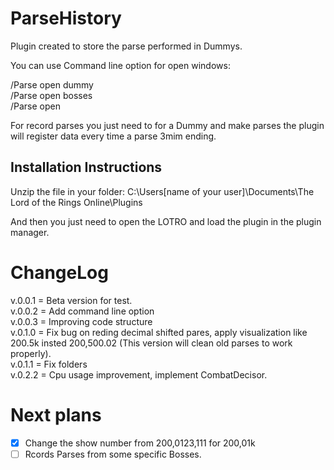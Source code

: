 # ParseHistory
Plugin created to store the parse performed in Dummys.

You can use Command line option for open windows:

/Parse open dummy\
/Parse open bosses\
/Parse open

For record parses you just need to for a Dummy and make parses the plugin will register data every time a parse 3mim ending.

## Installation Instructions

Unzip the file in your folder:
C:\Users\[name of your user]\Documents\The Lord of the Rings Online\Plugins

And then you just need to open the LOTRO and load the plugin in the plugin manager.

ChangeLog
===============================================
v.0.0.1 = Beta version for test.\
v.0.0.2 = Add command line option\
v.0.0.3 = Improving code structure\
v.0.1.0 = Fix bug on reding decimal shifted pares, apply visualization like 200.5k insted 200,500.02 (This version will clean old parses to work properly).\
v.0.1.1 = Fix folders\
v.0.2.2 = Cpu usage improvement, implement CombatDecisor.

Next plans
===============================================
- [x] Change the show number from 200,0123,111 for 200,01k
- [ ] Rcords Parses from some specific Bosses.
